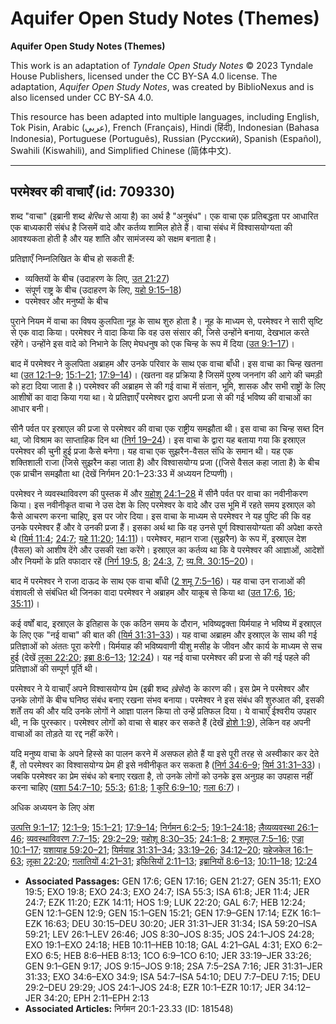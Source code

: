 # Aquifer Open Study Notes (Themes)

**Aquifer Open Study Notes (Themes)**

This work is an adaptation of *Tyndale Open Study Notes* © 2023 Tyndale House Publishers, licensed under the CC BY\-SA 4\.0 license. The adaptation, *Aquifer Open Study Notes*, was created by BiblioNexus and is also licensed under CC BY\-SA 4\.0\.

This resource has been adapted into multiple languages, including English, Tok Pisin, Arabic (عربي), French (Français), Hindi (हिंदी), Indonesian (Bahasa Indonesia), Portuguese (Português), Russian (Русский), Spanish (Español), Swahili (Kiswahili), and Simplified Chinese (简体中文).



--------------------------------

## परमेश्वर की वाचाएँ (id: 709330)

शब्द "वाचा" (इब्रानी शब्द *बेरिथ* से आया है) का अर्थ है "अनुबंध"। एक वाचा एक प्रतिबद्धता पर आधारित एक बाध्यकारी संबंध है जिसमें वादे और कर्तव्य शामिल होते हैं। वाचा संबंध में विश्वासयोग्यता की आवश्यकता होती है और यह शांति और सामंजस्य को सक्षम बनाता है।

प्रतिज्ञाएँ निम्नलिखित के बीच हो सकती हैं:

* व्यक्तियों के बीच (उदाहरण के लिए, [उत 21:27](https://ref.ly/Gen21:27))
* संपूर्ण राष्ट्र के बीच (उदाहरण के लिए, [यहो 9:15–18](https://ref.ly/Josh9:15-Josh9:18))
* परमेश्वर और मनुष्यों के बीच

पुराने नियम में वाचा का विषय कुलपिता नूह के साथ शुरु होता है। नूह के माध्यम से, परमेश्वर ने सारी सृष्टि से एक वादा किया। परमेश्वर ने वादा किया कि वह उस संसार की, जिसे उन्होंने बनाया, देखभाल करते रहेंगे। उन्होंने इस वादे को निभाने के लिए मेघधनुष को एक चिन्ह के रूप में दिया ([उत 9:1–17](https://ref.ly/Gen9:1-Gen9:17))।

बाद में परमेश्वर ने कुलपिता अब्राहम और उनके परिवार के साथ एक वाचा बाँधी। इस वाचा का चिन्ह खतना था ([उत 12:1–9](https://ref.ly/Gen12:1-Gen12:9); [15:1–21](https://ref.ly/Gen15:1-Gen15:21); [17:9–14](https://ref.ly/Gen17:9-Gen17:14))। (खतना वह प्रक्रिया है जिसमें पुरुष जननांग की आगे की चमड़ी को हटा दिया जाता है।) परमेश्वर की अब्राहम से की गई वाचा में संतान, भूमि, शासक और सभी राष्ट्रों के लिए आशीषों का वादा किया गया था। ये प्रतिज्ञाएँ परमेश्वर द्वारा अपनी प्रजा से की गई भविष्य की वाचाओं का आधार बनी।

सीनै पर्वत पर इस्राएल की प्रजा से परमेश्वर की वाचा एक राष्ट्रीय समझौता थी। इस वाचा का चिन्ह सब्त दिन था, जो विश्राम का साप्ताहिक दिन था ([निर्ग 19–24](https://ref.ly/Exod19:1-Exod24:18))। इस वाचा के द्वारा यह बताया गया कि इस्राएल परमेश्वर की चुनी हुई प्रजा कैसे बनेगा। यह वाचा एक सुझरैन\-वैसल संधि के समान थी। यह एक शक्तिशाली राजा (जिसे सुझरैन कहा जाता है) और विश्वासयोग्य प्रजा ((जिसे वैसल कहा जाता है) के बीच एक प्राचीन समझौता था (देखें निर्गमन 20:1–23:33 में अध्ययन टिप्पणी)। 

परमेश्वर ने व्यवस्थाविवरण की पुस्तक में और [यहोशू 24:1–28](https://ref.ly/Josh24:1-Josh24:28) में सीनै पर्वत पर वाचा का नवीनीकरण किया। इस नवीनीकृत वाचा ने उस देश के लिए परमेश्वर के वादे और उस भूमि में रहते समय इस्राएल को कैसे आचरण करना चाहिए, इस पर जोर दिया। इस वाचा के माध्यम से परमेश्वर ने यह पुष्टि की कि वह उनके परमेश्वर हैं और वे उनकी प्रजा हैं। इसका अर्थ था कि वह उनसे पूर्ण विश्वासयोग्यता की अपेक्षा करते थे ([यिर्म 11:4](https://ref.ly/Jer11:4); [24:7](https://ref.ly/Jer24:7); [यहे 11:20](https://ref.ly/Ezek11:20); [14:11](https://ref.ly/Ezek14:11))। परमेश्वर, महान राजा (सुझरैन) के रूप में, इस्राएल देश (वैसल) को आशीष देंगे और उसकी रक्षा करेंगे। इस्राएल का कर्तव्य था कि वे परमेश्वर की आज्ञाओं, आदेशों और नियमों के प्रति वफादार रहें ([निर्ग 19:5](https://ref.ly/Exod19:5), [8](https://ref.ly/Exod19:8); [24:3](https://ref.ly/Exod24:3), [7](https://ref.ly/Exod24:7); [व्य.वि. 30:15–20](https://ref.ly/Deut30:15-Deut30:20))।

बाद में परमेश्वर ने राजा दाऊद के साथ एक वाचा बाँधी ([2 शमू 7:5–16](https://ref.ly/2Sam7:5-2Sam7:16))। यह वाचा उन राजाओं की वंशावली से संबंधित थी जिनका वादा परमेश्वर ने अब्राहम और याकूब से किया था ([उत 17:6](https://ref.ly/Gen17:6), [16](https://ref.ly/Gen17:16); [35:11](https://ref.ly/Gen35:11))।

कई वर्षों बाद, इस्राएल के इतिहास के एक कठिन समय के दौरान, भविष्यद्वक्ता यिर्मयाह ने भविष्य में इस्राएल के लिए एक "नई वाचा" की बात की ([यिर्म 31:31–33](https://ref.ly/Jer31:31-Jer31:33))। यह वाचा अब्राहम और इस्राएल के साथ की गई प्रतिज्ञाओं को अंततः पूरा करेगी। यिर्मयाह की भविष्यवाणी यीशु मसीह के जीवन और कार्य के माध्यम से सच हुई (देखें [लूका 22:20](https://ref.ly/Luke22:20); [इब्रा 8:6–13](https://ref.ly/Heb8:6-Heb8:13); [12:24](https://ref.ly/Heb12:24))। यह नई वाचा परमेश्वर की प्रजा से की गई पहले की प्रतिज्ञाओं की सम्पूर्ण पूर्ति थी।

परमेश्वर ने ये वाचाएँ अपने विश्वासयोग्य प्रेम (इब्री शब्द *ख़ेसेद*) के कारण की। इस प्रेम ने परमेश्वर और उनके लोगों के बीच घनिष्ठ संबंध बनाए रखना संभव बनाया। परमेश्वर ने इस संबंध की शुरुआत की, इसकी शर्तें तय की और यदि उनके लोगों ने आज्ञा पालन किया तो उन्हें प्रतिफल दिया। ये वाचाएँ ईश्वरीय उपहार थी, न कि पुरस्कार। परमेश्वर लोगों को वाचा से बाहर कर सकते हैं (देखें [होशे 1:9](https://ref.ly/Hos1:9)), लेकिन वह अपनी वाचाओं का तोड़ते या रद्द नहीं करेंगे।

यदि मनुष्य वाचा के अपने हिस्से का पालन करने में असफल होते हैं या इसे पूरी तरह से अस्वीकार कर देते हैं, तो परमेश्वर का विश्वासयोग्य प्रेम ही इसे नवीनीकृत कर सकता है ([निर्ग 34:6–9](https://ref.ly/Exod34:6-Exod34:9); [यिर्म 31:31–33](https://ref.ly/Jer31:31-Jer31:33))। जबकि परमेश्वर का प्रेम संबंध को बनाए रखता है, तो उनके लोगों को उनके इस अनुग्रह का उपहास नहीं करना चाहिए ([यशा 54:7–10](https://ref.ly/Isa54:7-Isa54:10); [55:3](https://ref.ly/Isa55:3); [61:8](https://ref.ly/Isa61:8); [1 कुरि 6:9–10](https://ref.ly/1Cor6:9-1Cor6:10); [गला 6:7](https://ref.ly/Gal6:7))।

अधिक अध्ययन के लिए अंश

[उत्पत्ति 9:1–17](https://ref.ly/Gen9:1-Gen9:17); [12:1–9](https://ref.ly/Gen12:1-Gen12:9); [15:1–21](https://ref.ly/Gen15:1-Gen15:21); [17:9–14](https://ref.ly/Gen17:9-Gen17:14); [निर्गमन 6:2–5](https://ref.ly/Exod6:2-Exod6:5); [19:1–24:18](https://ref.ly/Exod19:1-Exod24:18); [लैव्यव्यवस्था 26:1–46](https://ref.ly/Lev26:1-Lev26:46); [व्यवस्थाविवरण 7:7–15](https://ref.ly/Deut7:7-Deut7:15); [29:2–29](https://ref.ly/Deut29:2-Deut29:29); [यहोशू 8:30–35](https://ref.ly/Josh8:30-Josh8:35); [24:1–8](https://ref.ly/Josh24:1-Josh24:8); [2 शमूएल 7:5–16](https://ref.ly/2Sam7:5-2Sam7:16); [एज्रा 10:1–17](https://ref.ly/Ezra10:1-Ezra10:17); [यशायाह 59:20–21](https://ref.ly/Isa59:20-Isa59:21); [यिर्मयाह 31:31–34](https://ref.ly/Jer31:31-Jer31:34); [33:19–26](https://ref.ly/Jer33:19-Jer33:26); [34:12–20](https://ref.ly/Jer34:12-Jer34:20); [यहेजकेल 16:1–63](https://ref.ly/Ezek16:1-Ezek16:63); [लूका 22:20](https://ref.ly/Luke22:20); [गलातियों 4:21–31](https://ref.ly/Gal4:21-Gal4:31); [इफिसियों 2:11–13](https://ref.ly/Eph2:11-Eph2:13); [इब्रानियों 8:6–13](https://ref.ly/Heb8:6-Heb8:13); [10:11–18](https://ref.ly/Heb10:11-Heb10:18); [12:24](https://ref.ly/Heb12:24)

* **Associated Passages:** GEN 17:6; GEN 17:16; GEN 21:27; GEN 35:11; EXO 19:5; EXO 19:8; EXO 24:3; EXO 24:7; ISA 55:3; ISA 61:8; JER 11:4; JER 24:7; EZK 11:20; EZK 14:11; HOS 1:9; LUK 22:20; GAL 6:7; HEB 12:24; GEN 12:1–GEN 12:9; GEN 15:1–GEN 15:21; GEN 17:9–GEN 17:14; EZK 16:1–EZK 16:63; DEU 30:15–DEU 30:20; JER 31:31–JER 31:34; ISA 59:20–ISA 59:21; LEV 26:1–LEV 26:46; JOS 8:30–JOS 8:35; JOS 24:1–JOS 24:28; EXO 19:1–EXO 24:18; HEB 10:11–HEB 10:18; GAL 4:21–GAL 4:31; EXO 6:2–EXO 6:5; HEB 8:6–HEB 8:13; 1CO 6:9–1CO 6:10; JER 33:19–JER 33:26; GEN 9:1–GEN 9:17; JOS 9:15–JOS 9:18; 2SA 7:5–2SA 7:16; JER 31:31–JER 31:33; EXO 34:6–EXO 34:9; ISA 54:7–ISA 54:10; DEU 7:7–DEU 7:15; DEU 29:2–DEU 29:29; JOS 24:1–JOS 24:8; EZR 10:1–EZR 10:17; JER 34:12–JER 34:20; EPH 2:11–EPH 2:13
* **Associated Articles:** निर्गमन 20:1-23.33 (ID: 181548)

